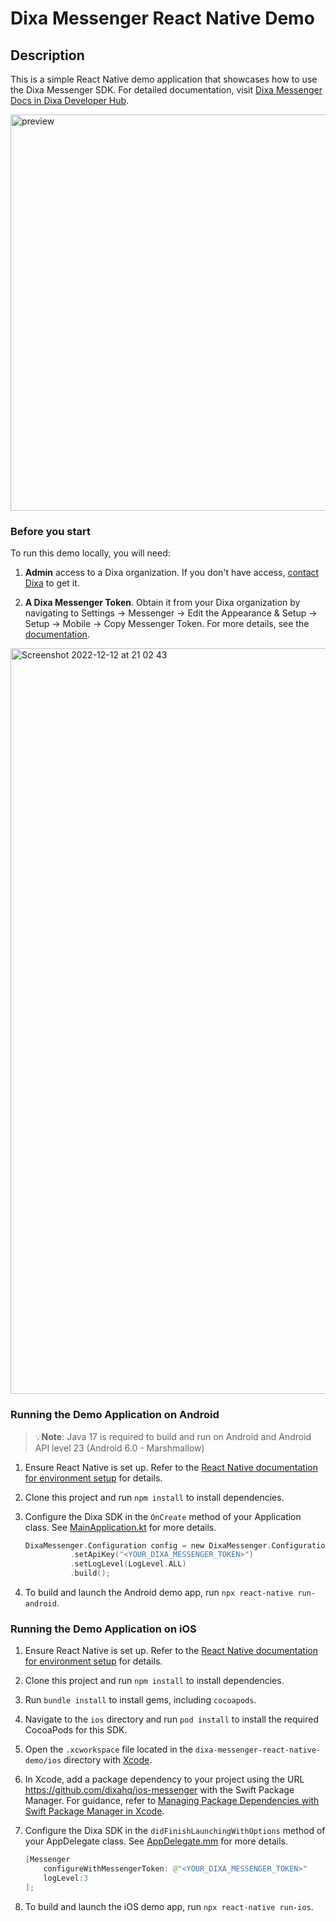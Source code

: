 # Dixa Messenger React Native Demo

## Description

This is a simple React Native demo application that showcases how to use the Dixa Messenger SDK.
For detailed documentation, visit [Dixa Messenger Docs in Dixa Developer Hub](https://docs.dixa.io/docs/dixamessenger/).

<img width="634" alt="preview" src="https://user-images.githubusercontent.com/6588469/207166648-edb59ae8-76d0-49dc-bada-601828c7c19e.png">

### Before you start

To run this demo locally, you will need:

1. **Admin** access to a Dixa organization. If you don't have access, [contact Dixa](https://www.dixa.com/free-trial/) to get it.

2. **A Dixa Messenger Token**. Obtain it from your Dixa organization by navigating to Settings -> Messenger -> Edit the Appearance & Setup -> Setup -> Mobile -> Copy Messenger Token. For more details, see the [documentation](https://support.dixa.help/en/articles/825-how-to-create-a-dixa-messenger).

<img width="1193" alt="Screenshot 2022-12-12 at 21 02 43" src="https://user-images.githubusercontent.com/6588469/207162087-3132c0b8-247e-43a4-9d74-92decabe1381.png">

### Running the Demo Application on Android

> 💡**Note**: Java 17 is required to build and run on Android and Android API level 23 (Android 6.0 - Marshmallow)

1. Ensure React Native is set up. Refer to the [React Native documentation for environment setup](https://reactnative.dev/docs/environment-setup) for details.

2. Clone this project and run `npm install` to install dependencies.

3. Configure the Dixa SDK in the `OnCreate` method of your Application class. See [MainApplication.kt](./android/app/src/main/java/com/dixamessengerdemoapp/MainApplication.kt#L46) for more details.

   ```kotlin
   DixaMessenger.Configuration config = new DixaMessenger.Configuration.Builder()
             .setApiKey("<YOUR_DIXA_MESSENGER_TOKEN>")
             .setLogLevel(LogLevel.ALL)
             .build();
   ```

4. To build and launch the Android demo app, run `npx react-native run-android`.

### Running the Demo Application on iOS

1. Ensure React Native is set up. Refer to the [React Native documentation for environment setup](https://reactnative.dev/docs/environment-setup) for details.

2. Clone this project and run `npm install` to install dependencies.

3. Run `bundle install` to install gems, including `cocoapods`.

4. Navigate to the `ios` directory and run `pod install` to install the required CocoaPods for this SDK.

5. Open the `.xcworkspace` file located in the `dixa-messenger-react-native-demo/ios` directory with [Xcode](https://apps.apple.com/us/app/xcode/id497799835).

6. In Xcode, add a package dependency to your project using the URL https://github.com/dixahq/ios-messenger with the Swift Package Manager. For guidance, refer to [Managing Package Dependencies with Swift Package Manager in Xcode](https://alexandersandberg.com/articles/managing-package-dependencies-with-swift-package-manager-in-xcode/).

7. Configure the Dixa SDK in the `didFinishLaunchingWithOptions` method of your AppDelegate class. See [AppDelegate.mm](./ios/DixaMessengerDemoApp/AppDelegate.mm#L14) for more details.

   ```swift
   [Messenger
       configureWithMessengerToken: @"<YOUR_DIXA_MESSENGER_TOKEN>"
       logLevel:3
   ];
   ```

8. To build and launch the iOS demo app, run `npx react-native run-ios`.
